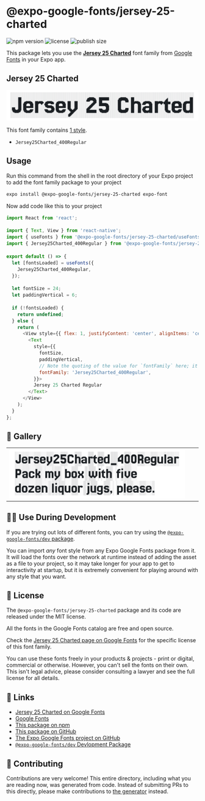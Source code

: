 # @expo-google-fonts/jersey-25-charted

![npm version](https://flat.badgen.net/npm/v/@expo-google-fonts/jersey-25-charted)
![license](https://flat.badgen.net/github/license/expo/google-fonts)
![publish size](https://flat.badgen.net/packagephobia/install/@expo-google-fonts/jersey-25-charted)

This package lets you use the [**Jersey 25 Charted**](https://fonts.google.com/specimen/Jersey+25+Charted) font family from [Google Fonts](https://fonts.google.com/) in your Expo app.

## Jersey 25 Charted

![Jersey 25 Charted](./font-family.png)

This font family contains [1 style](#-gallery).

- `Jersey25Charted_400Regular`

## Usage

Run this command from the shell in the root directory of your Expo project to add the font family package to your project
```sh
expo install @expo-google-fonts/jersey-25-charted expo-font
```

Now add code like this to your project
```js
import React from 'react';

import { Text, View } from 'react-native';
import { useFonts } from '@expo-google-fonts/jersey-25-charted/useFonts';
import { Jersey25Charted_400Regular } from '@expo-google-fonts/jersey-25-charted/400Regular';

export default () => {
  let [fontsLoaded] = useFonts({
    Jersey25Charted_400Regular,
  });

  let fontSize = 24;
  let paddingVertical = 6;

  if (!fontsLoaded) {
    return undefined;
  } else {
    return (
      <View style={{ flex: 1, justifyContent: 'center', alignItems: 'center' }}>
        <Text
          style={{
            fontSize,
            paddingVertical,
            // Note the quoting of the value for `fontFamily` here; it expects a string!
            fontFamily: 'Jersey25Charted_400Regular',
          }}>
          Jersey 25 Charted Regular
        </Text>
      </View>
    );
  }
};

```

## 🔡 Gallery


||||
|-|-|-|
|![Jersey25Charted_400Regular](./Jersey25Charted_400Regular.ttf.png)||||


## 👩‍💻 Use During Development

If you are trying out lots of different fonts, you can try using the [`@expo-google-fonts/dev` package](https://github.com/expo/google-fonts/tree/master/font-packages/dev#readme).

You can import *any* font style from any Expo Google Fonts package from it. It will load the fonts
over the network at runtime instead of adding the asset as a file to your project, so it may take longer
for your app to get to interactivity at startup, but it is extremely convenient
for playing around with any style that you want.

## 📖 License

The `@expo-google-fonts/jersey-25-charted` package and its code are released under the MIT license.

All the fonts in the Google Fonts catalog are free and open source.

Check the [Jersey 25 Charted page on Google Fonts](https://fonts.google.com/specimen/Jersey+25+Charted) for the specific license of this font family.

You can use these fonts freely in your products & projects - print or digital, commercial or otherwise. However, you can't sell the fonts on their own. This isn't legal advice, please consider consulting a lawyer and see the full license for all details.

## 🔗 Links

- [Jersey 25 Charted on Google Fonts](https://fonts.google.com/specimen/Jersey+25+Charted)
- [Google Fonts](https://fonts.google.com/)
- [This package on npm](https://www.npmjs.com/package/@expo-google-fonts/jersey-25-charted)
- [This package on GitHub](https://github.com/expo/google-fonts/tree/master/font-packages/jersey-25-charted)
- [The Expo Google Fonts project on GitHub](https://github.com/expo/google-fonts)
- [`@expo-google-fonts/dev` Devlopment Package](https://github.com/expo/google-fonts/tree/master/font-packages/dev)

## 🤝 Contributing

Contributions are very welcome! This entire directory, including what you are reading now, was generated from code. Instead of submitting PRs to this directly, please make contributions to [the generator](https://github.com/expo/google-fonts/tree/master/packages/generator) instead.
